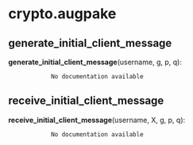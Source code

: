 crypto.augpake
==============



generate_initial_client_message
--------------

**generate_initial_client_message**(username, g, p, q):

				No documentation available


receive_initial_client_message
--------------

**receive_initial_client_message**(username, X, g, p, q):

				No documentation available
